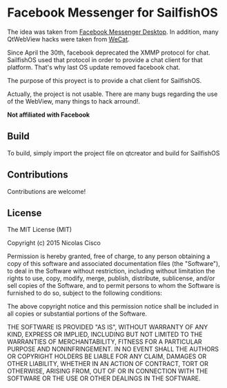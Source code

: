 # Facebook Messenger for SailfishOS

The idea was taken from [Facebook Messenger Desktop](https://github.com/Aluxian/Facebook-Messenger-Desktop).
In addition, many QtWebView hacks were taken from [WeCat](https://github.com/llelectronics/webcat).

Since April the 30th, facebook deprecated the XMMP protocol for chat. SailfishOS used that protocol in order to
provide a chat client for that platform. That's why last OS update removed facebook chat.

The purpose of this proyect is to provide a chat client for SailfishOS.

Actually, the project is not usable. There are many bugs regarding the use of the WebView, many things to hack arround!.

**Not affiliated with Facebook**

## Build

To build, simply import the project file on qtcreator and build for SailfishOS

## Contributions

Contributions are welcome!

## License

The MIT License (MIT)

Copyright (c) 2015 Nicolas Cisco

Permission is hereby granted, free of charge, to any person obtaining a copy
of this software and associated documentation files (the "Software"), to deal
in the Software without restriction, including without limitation the rights
to use, copy, modify, merge, publish, distribute, sublicense, and/or sell
copies of the Software, and to permit persons to whom the Software is
furnished to do so, subject to the following conditions:

The above copyright notice and this permission notice shall be included in all
copies or substantial portions of the Software.

THE SOFTWARE IS PROVIDED "AS IS", WITHOUT WARRANTY OF ANY KIND, EXPRESS OR
IMPLIED, INCLUDING BUT NOT LIMITED TO THE WARRANTIES OF MERCHANTABILITY,
FITNESS FOR A PARTICULAR PURPOSE AND NONINFRINGEMENT. IN NO EVENT SHALL THE
AUTHORS OR COPYRIGHT HOLDERS BE LIABLE FOR ANY CLAIM, DAMAGES OR OTHER
LIABILITY, WHETHER IN AN ACTION OF CONTRACT, TORT OR OTHERWISE, ARISING FROM,
OUT OF OR IN CONNECTION WITH THE SOFTWARE OR THE USE OR OTHER DEALINGS IN THE
SOFTWARE.

